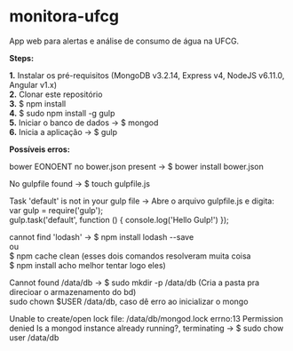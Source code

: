 # monitora-ufcg

App web para alertas e análise de consumo de água na UFCG.<br>

**Steps:**<br>

**1.** Instalar os pré-requisitos (MongoDB v3.2.14, Express v4, NodeJS v6.11.0, Angular v1.x)<br>
**2.** Clonar este repositório<br>
**3.** $ npm install<br>
**4.** $ sudo npm install -g gulp<br>
**5.** Iniciar o banco de dados -> $ mongod<br>
**6.** Inicia a aplicação -> $ gulp<br>

**Possíveis erros:**<br>

bower EONOENT no bower.json present -> $ bower install bower.json<br>

No gulpfile found -> $ touch gulpfile.js<br>

Task 'default' is not in your gulp file -> Abre o arquivo gulpfile.js e digita:<br>
						var gulp = require('gulp');<br>
						gulp.task('default', function () { console.log('Hello Gulp!') });<br>

cannot find 'lodash' -> $ npm install lodash --save<br>
					ou<br>
			$ npm cache clean    (esses dois comandos resolveram muita coisa<br>
			$ npm install		     acho melhor tentar logo eles)<br>

Cannot found /data/db -> $ sudo mkdir -p /data/db  (Cria a pasta pra direcioar o armazenamento do bd)<br>
sudo chown $USER /data/db, caso dê erro ao inicializar o mongo

Unable to create/open lock file: /data/db/mongod.lock errno:13 Permission denied Is a mongod instance already running?, terminating -> $ sudo chow user /data/db<br>
